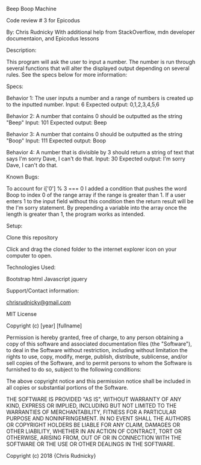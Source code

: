 Beep Boop Machine

Code review # 3 for Epicodus

By: Chris Rudnicky
With additional help from StackOverflow, mdn developer documentaion, and Epicodus lessons

Description:

This program will ask the user to input a number. The number is run through several functions that will alter the displayed output depending on several rules. See the specs below for more information:

Specs:

Behavior 1:
The user inputs a number and a range of numbers is created up to the inputted number.
Input: 6
Expected output: 0,1,2,3,4,5,6

Behavior 2:
A number that contains 0 should be outputted as the string "Beep"
Input: 101
Expected output: Beep

Behavior 3:
A number that contains 0 should be outputted as the string "Boop"
Input: 111
Expected output: Boop

Behavior 4:
A number that is divisible by 3 should return a string of text that says I'm sorry Dave, I can't do that.
Input: 30
Expected output: I'm sorry Dave, I can't do that.

Known Bugs:

To account for i['0'] % 3 === 0 I added a condition that pushes the word Boop to index 0 of the range array if the range is greater than 1. If a user enters 1 to the input field without this condition then the return result will be the I'm sorry statement. By prepending a variable into the array once the length is greater than 1, the program works as intended.

Setup:

Clone this repository

Click and drag the cloned folder to the internet explorer icon on your computer to open.


Technologies Used:

Bootstrap
html
Javascript
jquery


Support/Contact information:

chrisrudnicky@gmail.com

MIT License

Copyright (c) [year] [fullname]

Permission is hereby granted, free of charge, to any person obtaining a copy
of this software and associated documentation files (the "Software"), to deal
in the Software without restriction, including without limitation the rights
to use, copy, modify, merge, publish, distribute, sublicense, and/or sell
copies of the Software, and to permit persons to whom the Software is
furnished to do so, subject to the following conditions:

The above copyright notice and this permission notice shall be included in all
copies or substantial portions of the Software.

THE SOFTWARE IS PROVIDED "AS IS", WITHOUT WARRANTY OF ANY KIND, EXPRESS OR
IMPLIED, INCLUDING BUT NOT LIMITED TO THE WARRANTIES OF MERCHANTABILITY,
FITNESS FOR A PARTICULAR PURPOSE AND NONINFRINGEMENT. IN NO EVENT SHALL THE
AUTHORS OR COPYRIGHT HOLDERS BE LIABLE FOR ANY CLAIM, DAMAGES OR OTHER
LIABILITY, WHETHER IN AN ACTION OF CONTRACT, TORT OR OTHERWISE, ARISING FROM,
OUT OF OR IN CONNECTION WITH THE SOFTWARE OR THE USE OR OTHER DEALINGS IN THE
SOFTWARE.

Copyright (c) 2018 {Chris Rudnicky}
